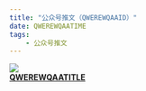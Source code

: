 ```yaml
---
title: "公众号推文（QWEREWQAAID）"
date: QWEREWQAATIME
tags:
    - 公众号推文
---
```


<link rel="stylesheet" type="text/css" href="/blog/css/wxPost.css">

<div class="weChatPostMainDiv"><div class="weChatPostPictureDiv"><a class="weChatPostLinkA" href="QWEREWQAALINK" target="_blank"><img class="weChatPostPicture" src="QWEREWQAAIMGLINK"></a></div><div class="weChatPostLinkDiv"><div class="weChatPostLink"><a class="weChatPostLinkA" href="QWEREWQAALINK"><b>QWEREWQAATITLE</b></a></div></div></div>